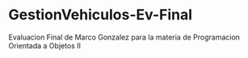 # GestionVehiculos-Ev-Final

Evaluacion Final de Marco Gonzalez para la materia de Programacion Orientada a Objetos II
